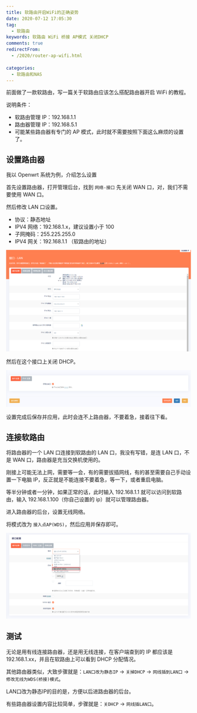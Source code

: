 ```yaml
---
title: 软路由开启WiFi的正确姿势
date: 2020-07-12 17:05:30
tag: 
  - 软路由
keywords: 软路由 WiFi 桥接 AP模式 关闭DHCP
comments: true
redirectFrom:
  - /2020/router-ap-wifi.html

categories: 
  - 软路由和NAS
---
```


前面做了一款软路由，写一篇关于软路由应该怎么搭配路由器开启 WiFi 的教程。

<!-- more -->

说明条件：

- 软路由管理 IP：192.168.1.1
- 路由器管理 IP：192.168.5.1
- 可能某些路由器有专门的 AP 模式，此时就不需要按照下面这么麻烦的设置了。

## 设置路由器

我以 Openwrt 系统为例，介绍怎么设置

首先设置路由器，打开管理后台，找到 `网络-接口` 先关闭 WAN 口，对，我们不需要使用 WAN 口。

然后修改 LAN 口设置。

- 协议：静态地址
- IPV4 网络：192.168.1.x，建议设置小于 100
- 子网掩码：255.225.255.0
- IPV4 网关：192.168.1.1 （软路由的地址）

![](./img/Snipaste_2020-07-12_16-55-06.png)

然后在这个接口上关闭 DHCP。

![](./img/Snipaste_2020-07-12_16-55-17.png)

设置完成后保存并应用，此时会连不上路由器，不要着急，接着往下看。

## 连接软路由

将路由器的一个 LAN 口连接到软路由的 LAN 口，我没有写错，是连 LAN 口，不是 WAN 口，路由器是充当交换机使用的。

刚接上可能无法上网，需要等一会，有的需要拔插网线，有的甚至需要自己手动设置一下电脑 IP，反正就是不能连接不要着急，等一下，或者重启电脑。

等半分钟或者一分钟，如果正常的话，此时输入 192.168.1.1 就可以访问到软路由，输入 192.168.1.100（你自己设置的 ip）就可以管理路由器。

进入路由器的后台，设置无线网络。

将模式改为 `接入点AP(WDS)`，然后应用并保存即可。

![](./img/Snipaste_2020-07-12_17-02-48.png)

## 测试

无论是用有线连接路由器，还是用无线连接，在客户端查到的 IP 都应该是 192.168.1.xx，并且在软路由上可以看到 DHCP 分配情况。

其他路由器类似，大致步骤就是：`LAN口改为静态IP` -> `关掉DHCP` -> `网线插到LAN口` -> `修改无线为WDS(桥接)模式`。

LAN口改为静态IP的目的是，方便以后进路由器的后台。

有些路由器设置内容比较简单，步骤就是：`关DHCP` -> `网线插LAN口`。
